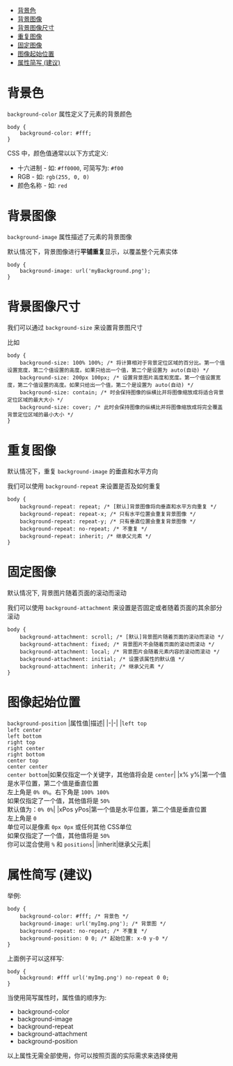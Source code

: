 <!--
 * @Author: shenxh
 * @Date: 2021-12-13 17:07:40
 * @LastEditors: shenxh
 * @LastEditTime: 2021-12-15 15:51:39
 * @Description: CSS 背景
-->

- [背景色](#背景色)
- [背景图像](#背景图像)
- [背景图像尺寸](#背景图像尺寸)
- [重复图像](#重复图像)
- [固定图像](#固定图像)
- [图像起始位置](#图像起始位置)
- [属性简写 (建议)](#属性简写-建议)

# 背景色
`background-color` 属性定义了元素的背景颜色
```
body {
    background-color: #fff;
}
```
CSS 中，颜色值通常以以下方式定义:
+ 十六进制 - 如: `#ff0000`, 可简写为: `#f00`
+ RGB - 如: `rgb(255, 0, 0)`
+ 颜色名称 - 如: `red`

# 背景图像
`background-image` 属性描述了元素的背景图像

默认情况下，背景图像进行**平铺重复**显示，以覆盖整个元素实体
```
body {
    background-image: url('myBackground.png');
}
```

# 背景图像尺寸
我们可以通过 `background-size` 来设置背景图尺寸

比如
```
body {
    background-size: 100% 100%; /* 将计算相对于背景定位区域的百分比。第一个值设置宽度，第二个值设置的高度。如果只给出一个值，第二个是设置为 auto(自动) */
    background-size: 200px 100px; /* 设置背景图片高度和宽度。第一个值设置宽度，第二个值设置的高度。如果只给出一个值，第二个是设置为 auto(自动) */
    background-size: contain; /* 时会保持图像的纵横比并将图像缩放成将适合背景定位区域的最大大小 */
    background-size: cover; /* 此时会保持图像的纵横比并将图像缩放成将完全覆盖背景定位区域的最小大小 */
}
```

# 重复图像
默认情况下，重复 `background-image` 的垂直和水平方向

我们可以使用 `background-repeat` 来设置是否及如何重复
```
body {
    background-repeat: repeat; /* [默认]背景图像将向垂直和水平方向重复 */
    background-repeat: repeat-x; /* 只有水平位置会重复背景图像 */
    background-repeat: repeat-y; /* 只有垂直位置会重复背景图像 */
    background-repeat: no-repeat; /* 不重复 */
    background-repeat: inherit; /* 继承父元素 */
}
```

# 固定图像
默认情况下, 背景图片随着页面的滚动而滚动

我们可以使用 `background-attachment` 来设置是否固定或者随着页面的其余部分滚动
```
body {
    background-attachment: scroll; /* [默认]背景图片随着页面的滚动而滚动 */
    background-attachment: fixed; /* 背景图片不会随着页面的滚动而滚动 */
    background-attachment: local; /* 背景图片会随着元素内容的滚动而滚动 */
    background-attachment: initial; /* 设置该属性的默认值 */
    background-attachment: inherit; /* 继承父元素 */
}
```

# 图像起始位置
`background-position`
|属性值|描述|
|-|-|
|`left top`<br />`left center`<br />`left bottom`<br />`right top`<br />`right center`<br />`right bottom`<br />`center top`<br />`center center`<br />`center bottom`|如果仅指定一个关键字，其他值将会是 `center`|
|x% y%|第一个值是水平位置，第二个值是垂直位置<br />左上角是 `0% 0%`。右下角是 `100% 100%`<br />如果仅指定了一个值，其他值将是 `50%`<br />默认值为：`0% 0%`|
|xPos yPos|第一个值是水平位置，第二个值是垂直位置<br />左上角是 `0`<br />单位可以是像素 `0px 0px` 或任何其他 CSS单位<br />如果仅指定了一个值，其他值将是 `50%`<br />你可以混合使用 `%` 和 `positions`|
|inherit|继承父元素|

# 属性简写 (建议)
举例:
```
body {
    background-color: #fff; /* 背景色 */
    background-image: url('myImg.png'); /* 背景图 */
    background-repeat: no-repeat; /* 不重复 */
    background-position: 0 0; /* 起始位置: x-0 y-0 */
}
```
上面例子可以这样写:
```
body {
    background: #fff url('myImg.png') no-repeat 0 0;
}
```

当使用简写属性时，属性值的顺序为:
+ background-color
+ background-image
+ background-repeat
+ background-attachment
+ background-position

以上属性无需全部使用，你可以按照页面的实际需求来选择使用
